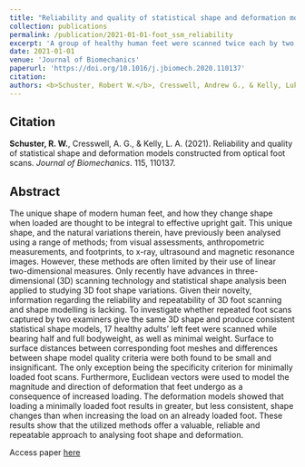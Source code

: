 ```yaml
---
title: "Reliability and quality of statistical shape and deformation models constructed from optical foot scans"
collection: publications
permalink: /publication/2021-01-01-foot_ssm_reliability
excerpt: 'A group of healthy human feet were scanned twice each by two examiners and statistical shape models constructed to determine their respective reliability and repeatability.'
date: 2021-01-01
venue: 'Journal of Biomechanics'
paperurl: 'https://doi.org/10.1016/j.jbiomech.2020.110137'
citation: 
authors: <b>Schuster, Robert W.</b>, Cresswell, Andrew G., & Kelly, Luke A.
---
```

## Citation  
**Schuster, R. W.**, Cresswell, A. G., & Kelly, L. A. (2021). Reliability and quality of statistical shape and deformation models constructed from optical foot scans. *Journal of Biomechanics*. 115, 110137.

## Abstract  
The unique shape of modern human feet, and how they change shape when loaded are thought to be integral to effective upright gait. This unique shape, and the natural variations therein, have previously been analysed using a range of methods; from visual assessments, anthropometric measurements, and footprints, to x-ray, ultrasound and magnetic resonance images. However, these methods are often limited by their use of linear two-dimensional measures. Only recently have advances in three-dimensional (3D) scanning technology and statistical shape analysis been applied to studying 3D foot shape variations. Given their novelty, information regarding the reliability and repeatability of 3D foot scanning and shape modelling is lacking. To investigate whether repeated foot scans captured by two examiners give the same 3D shape and produce consistent statistical shape models, 17 healthy adults’ left feet were scanned while bearing half and full bodyweight, as well as minimal weight. Surface to surface distances between corresponding foot meshes and differences between shape model quality criteria were both found to be small and insignificant. The only exception being the specificity criterion for minimally loaded foot scans. Furthermore, Euclidean vectors were used to model the magnitude and direction of deformation that feet undergo as a consequence of increased loading. The deformation models showed that loading a minimally loaded foot results in greater, but less consistent, shape changes than when increasing the load on an already loaded foot. These results show that the utilized methods offer a valuable, reliable and repeatable approach to analysing foot shape and deformation.  
  
  
Access paper [here](https://doi.org/10.1016/j.jbiomech.2020.110137)
